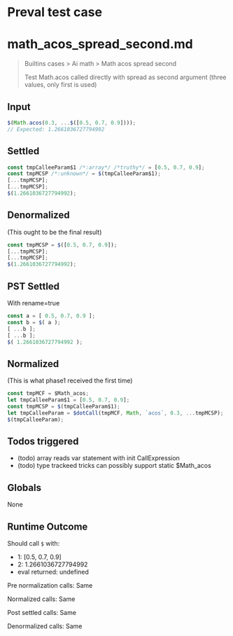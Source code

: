 # Preval test case

# math_acos_spread_second.md

> Builtins cases > Ai math > Math acos spread second
>
> Test Math.acos called directly with spread as second argument (three values, only first is used)

## Input

`````js filename=intro
$(Math.acos(0.3, ...$([0.5, 0.7, 0.9])));
// Expected: 1.2661036727794992
`````


## Settled


`````js filename=intro
const tmpCalleeParam$1 /*:array*/ /*truthy*/ = [0.5, 0.7, 0.9];
const tmpMCSP /*:unknown*/ = $(tmpCalleeParam$1);
[...tmpMCSP];
[...tmpMCSP];
$(1.2661036727794992);
`````


## Denormalized
(This ought to be the final result)

`````js filename=intro
const tmpMCSP = $([0.5, 0.7, 0.9]);
[...tmpMCSP];
[...tmpMCSP];
$(1.2661036727794992);
`````


## PST Settled
With rename=true

`````js filename=intro
const a = [ 0.5, 0.7, 0.9 ];
const b = $( a );
[ ...b ];
[ ...b ];
$( 1.2661036727794992 );
`````


## Normalized
(This is what phase1 received the first time)

`````js filename=intro
const tmpMCF = $Math_acos;
let tmpCalleeParam$1 = [0.5, 0.7, 0.9];
const tmpMCSP = $(tmpCalleeParam$1);
let tmpCalleeParam = $dotCall(tmpMCF, Math, `acos`, 0.3, ...tmpMCSP);
$(tmpCalleeParam);
`````


## Todos triggered


- (todo) array reads var statement with init CallExpression
- (todo) type trackeed tricks can possibly support static $Math_acos


## Globals


None


## Runtime Outcome


Should call `$` with:
 - 1: [0.5, 0.7, 0.9]
 - 2: 1.2661036727794992
 - eval returned: undefined

Pre normalization calls: Same

Normalized calls: Same

Post settled calls: Same

Denormalized calls: Same
